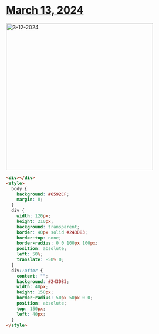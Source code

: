 # [March 13, 2024](https://cssbattle.dev/play/PvqODmBuQ4SH5lWHLs4M)

<img src="https://firebasestorage.googleapis.com/v0/b/cssbattleapp.appspot.com/o/user%2Fummd3POvEDfFyeFvVdOMG3OOrwE2%2Ftargets%2Ftarget_492MNmV@2x.png?alt=media" width="400" alt="3-12-2024" />

```html
<div></div>
<style>
  body {
    background: #6592CF;
    margin: 0;
  }
  div {
    width: 120px;
    height: 210px;
    background: transparent;
    border: 40px solid #243D83;
    border-top: none;
    border-radius: 0 0 100px 100px;
    position: absolute;
    left: 50%;
    translate: -50% 0;
  }
  div::after {
    content: "";
    background: #243D83;
    width: 40px;
    height: 150px;
    border-radius: 50px 50px 0 0;
    position: absolute;
    top: 150px;
    left: 40px;
  }
</style>
```

